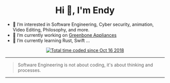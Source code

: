 <h1 align="center">Hi 👋, I'm Endy </h1>

- 👀 I’m interested in Software Engineering, Cyber security, animation, Video Editing, Philosophy, and more.
- 🔭 I’m currently working on [Greenbone Appliances](https://www.greenbone.net/en/)
- 🌱 I’m currently learning Rust, Swift ...
<p align="center"> 
<a href="https://wakatime.com/@ffe64f75-1573-40b3-8958-a07e98366e0f"><img src="https://wakatime.com/badge/user/ffe64f75-1573-40b3-8958-a07e98366e0f.svg" alt="Total time coded since Oct 16 2018" /></a></p>

---------------

> Software Engineering is not about coding, it's about thinking and processes.

---------------
